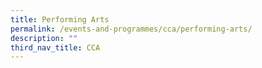 ```yaml
---
title: Performing Arts
permalink: /events-and-programmes/cca/performing-arts/
description: ""
third_nav_title: CCA
---
```

